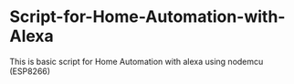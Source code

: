 # Script-for-Home-Automation-with-Alexa
This is basic script for Home Automation with alexa using nodemcu (ESP8266)
